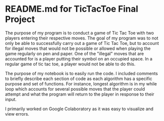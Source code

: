 # README.md for TicTacToe Final Project
The purpose of my program is to conduct a game of Tic Tac Toe with two players entering their respective moves. The goal of my program was to not only be able to successfully carry out a game of Tic Tac Toe, but to account for illegal moves that would not be possible or allowed when playing the game regularly on pen and paper. One of the "illegal" moves that are accounted for is a player putting their symbol on an occupied space. In a regular game of tic tac toe, a player would not be able to do this. 

The purpose of my notebook is to easily run the code. I included comments to briefly describe each section of code as each algorithm has a specific purpose and set of functions. For instance, longest algorithm is in my while loop which accounts for several possible moves that the player could attempt and what the program will return to the player in response to their input. 

I primarily worked on Google Colaboratory as it was easy to visualize and view errors.
